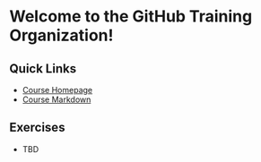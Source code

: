 # Welcome to the GitHub Training Organization!

## Quick Links
- [Course Homepage](https://im-github-training.github.io/)
- [Course Markdown](https://github.com/im-github-training)

## Exercises
- TBD
